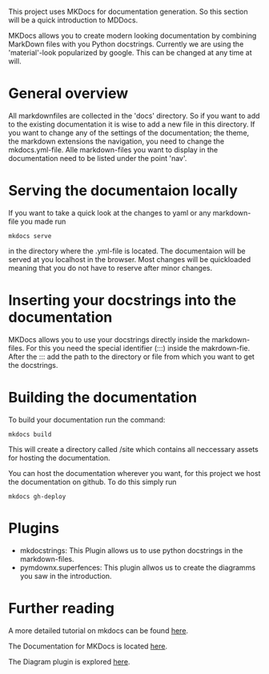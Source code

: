 This project uses MKDocs for documentation generation. So this section will be a quick introduction to MDDocs.

MKDocs allows you to create modern looking documentation by combining MarkDown files with you Python docstrings. Currently we are using the 
'material'-look popularized by google. This can be changed at any time at will. 

# General overview

All markdownfiles are collected in the 'docs' directory. So if you want to add to the existing documentation it is wise to add a new
file in this directory.
If you want to change any of the settings of the documentation; the theme, the markdown extensions the navigation, you need to change the
mkdocs.yml-file. Alle markdown-files you want to display in the documentation need to be listed under the point 'nav'.

# Serving the documentaion locally
If you want to take a quick look at the changes to yaml or any markdown-file you made run 
```{bash}
mkdocs serve
``` 
in the directory where the .yml-file is located.
The documentaion will be served at you localhost in the browser.
Most changes will be quickloaded meaning that you do not have to reserve after minor changes.


# Inserting your docstrings into the documentation
MKDocs allows you to use your docstrings directly inside the markdown-files.
For this you need the special identifier (:::) inside the makrdown-fie.
After the ::: add the path to the directory or file from which you want to get the docstrings.

# Building the documentation
To build your documentation run the command:
```{bash}
mkdocs build
```
This will create a directory called /site which contains all neccessary assets for hosting the documentation.

You can host the documentation wherever you want, for this project we host the documentation on github.
To do this simply run
```{bash}
mkdocs gh-deploy
```

# Plugins
 * mkdocstrings: This Plugin allows us to use python docstrings in the markdown-files.
 * pymdownx.superfences: This plugin allwos us to create the diagramms you saw in the introduction.

# Further reading
A more detailed tutorial on mkdocs can be found [here](https://realpython.com/python-project-documentation-with-mkdocs).

The Documentation for MKDocs is located [here](https://www.mkdocs.org).

The Diagram plugin is explored [here](https://squidfunk.github.io/mkdocs-material/reference/diagrams/).

